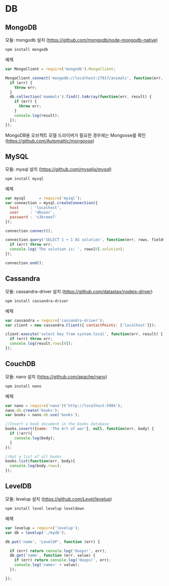 # DB
## MongoDB
모듈: mongodb 설치 (https://github.com/mongodb/node-mongodb-native)
```
npm install mongodb
```
예제
```js
var MongoClient = require('mongodb').MongoClient;

MongoClient.connect('mongodb://localhost:27017/animals', function(err, db) {
  if (err) {
    throw err;
  }
  db.collection('mammals').find().toArray(function(err, result) {
    if (err) {
      throw err;
    }
    console.log(result);
  });
});
```
MongoDB용 오브젝트 모델 드라이버가 필요한 경우에는 Mongoose를 확인 (https://github.com/Automattic/mongoose)

## MySQL
모듈: mysql 설치 (https://github.com/mysqljs/mysql)
```
npm install mysql
```
예제
```js
var mysql      = require('mysql');
var connection = mysql.createConnection({
  host     : 'localhost',
  user     : 'dbuser',
  password : 's3kreee7'
});

connection.connect();

connection.query('SELECT 1 + 1 AS solution', function(err, rows, fields) {
  if (err) throw err;
  console.log('The solution is: ', rows[0].solution);
});

connection.end();
```
## Cassandra
모듈: cassandra-driver 설치 (https://github.com/datastax/nodejs-driver)
```
npm install cassandra-driver
```
예제
```js
var cassandra = require('cassandra-driver');
var client = new cassandra.Client({ contactPoints: ['localhost']});

client.execute('select key from system.local', function(err, result) {
  if (err) throw err;
  console.log(result.rows[0]);
});
```
## CouchDB
모듈: nano 설치 (https://github.com/apache/nano)
```
npm install nano
```
예제
```js
var nano = require('nano')('http://localhost:5984');
nano.db.create('books');
var books = nano.db.use('books');

//Insert a book document in the books database
books.insert({name: 'The Art of war'}, null, function(err, body) {
  if (!err){
    console.log(body);
  }
});

//Get a list of all books
books.list(function(err, body){
  console.log(body.rows);
});
```
## LevelDB
모듈: levelup 설치 (https://github.com/Level/levelup)
```
npm install level levelup leveldown
```
예제
```js
var levelup = require('levelup');
var db = levelup('./mydb');

db.put('name', 'LevelUP', function (err) {

  if (err) return console.log('Ooops!', err);
  db.get('name', function (err, value) {
    if (err) return console.log('Ooops!', err);
    console.log('name=' + value);
  });

});
```